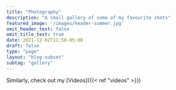 ```yaml
---
title: "Photography"
description: "A small gallery of some of my favourite shots"
featured_image: '/images/header-summer.jpg'
omit_header_text: false
omit_title_text: true
date: 2021-12-02T11:50-05:00
draft: false
type: "page"
layout: "blog-subset"
subtag: "gallery"
---
```


Similarly, check out my [Videos]({{< ref "videos" >}})
